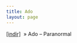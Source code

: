 ```yaml
---
title: Ado
layout: page
---
```

<a href="https://cloud.mail.ru/public/87eacbf642f1/Ado%20-%20Paranormal" target="_blank">[indir]</a>  »  Ado &#8211; Paranormal